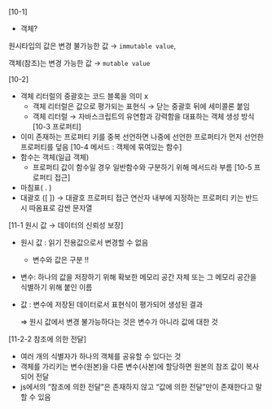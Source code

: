 [10-1]
- 객체?

원시타입의 값은 변경 불가능한 값 → `immutable value`,

객체(참조)는 변경 가능한 값 → `mutable value`

[10-2]
- 객체 리터럴의 중괄호는 코드 블록을 의미 x
    - 객체 리터럴은 값으로 평가되는 표현식 → 닫는 중괄호 뒤에 세미콜론 붙임
    - 객체 리터럴 → 자바스크립트의 유연함과 강력함을 대표하는 객체 생성 방식
[10-3 프로퍼티]
- 이미 존재하는 프로퍼티 키를 중복 선언하면 나중에 선언한 프로퍼티가 먼저 선언한 프로퍼티를 덮음
[10-4 메서드 : 객체에 묶여있는 함수]
- 함수는 객체(일급 객체)
    - 프로퍼티 값이 함수일 경우 일반함수와 구분하기 위해 메서드라 부름
[10-5 프로퍼티 접근]
- 마침표( . )
- 대괄호 ([ ]) → 대괄호 프로퍼티 접근 연산자 내부에 지정하는 프로퍼티 키는 반드시 따옴표로 감싼 문자열

[11-1 원시 값 → 데이터의 신뢰성 보장]
- 원시 값 : 읽기 전용값으로서 변경할 수 없음
    - 변수와 값은 구분 !!
- 변수: 하나의 값을 저장하기 위해 확보한 메모리 공간 자체 또는 그 메모리 공간을 식별하기 위해 붙인 이름
- 값 : 변수에 저장된 데이터로서 표현식이 평가되어 생성된 결과

    ⇒ 원시 값에서 변경 불가능하다는 것은 변수가 아니라 값에 대한 것

[11-2-2 참조에 의한 전달]
- 여러 개의 식별자가 하나의 객체를 공유할 수 있다는 것
- 객체를 가리키는 변수(원본)을 다른 변수(사본)에 할당하면 원본의 참조 값이 복사되어 전달
- js에서의 “참조에 의한 전달”은 존재하지 않고 “값에 의한 전달”만이 존재한다고 말할 수 있음
